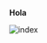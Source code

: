 **Hola**

![index](https://user-images.githubusercontent.com/78278258/150965522-c260729e-1ebc-4f34-a347-55240ddd5118.png)
